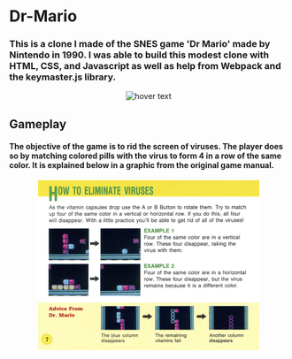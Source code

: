 # Dr-Mario
### This is a clone I made of the SNES game 'Dr Mario' made by Nintendo in 1990. I was able to build this modest clone with HTML, CSS, and Javascript as well as help from Webpack and the keymaster.js library.

<p align="center">
  <img src="./Dr-Mario-World-1024x538.jpg" width="400" title="hover text">
</p>

## Gameplay

#### The objective of the game is to rid the screen of viruses. The player does so by matching colored pills with the virus to form 4 in a row of the same color. It is explained below in a graphic from the original game manual. 

<p align="center">
  <img src="./Dr-Mario-Instructions.png" width="400" title="hover text">
</p>
